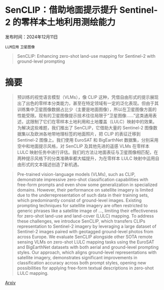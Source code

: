 # SenCLIP：借助地面提示提升 Sentinel-2 的零样本土地利用测绘能力

发布时间：2024年12月11日

`LLM应用` `卫星图像`

> SenCLIP: Enhancing zero-shot land-use mapping for Sentinel-2 with ground-level prompting

# 摘要

> 预训练的视觉语言模型（VLMs），像 CLIP 这种，凭借自由形式的提示展现出了出色的零样本分类能力，甚至在特定领域有一定的泛化表现。但由于其训练集中卫星图像数据占比少（主要是地面图像），所以在卫星图像方面的性能受限。现有的卫星图像提示技术往往局限于“卫星图像……”这类通用表述，这限制了它们在零样本土地利用和土地覆盖（LULC）映射中的效果。为解决这些难题，我们推出了 SenCLIP，它借助大量的 Sentinel-2 图像数据集以及欧洲各地带地理标签的地面照片，把 CLIP 的表征迁移到 Sentinel-2 图像上。我们使用 EuroSAT 和 BigEarthNet 数据集，分别采用空中和地面提示风格，对 SenCLIP 及其他先进的遥感 VLMs 在零样本 LULC 映射任务中进行评估。我们的方法让地面表征与卫星图像相匹配，在两种提示风格下的分类准确率都大幅提升，为在零样本 LULC 映射中运用自由形式的文本描述创造了新机遇。

> Pre-trained vision-language models (VLMs), such as CLIP, demonstrate impressive zero-shot classification capabilities with free-form prompts and even show some generalization in specialized domains. However, their performance on satellite imagery is limited due to the underrepresentation of such data in their training sets, which predominantly consist of ground-level images. Existing prompting techniques for satellite imagery are often restricted to generic phrases like a satellite image of ..., limiting their effectiveness for zero-shot land-use and land-cover (LULC) mapping. To address these challenges, we introduce SenCLIP, which transfers CLIPs representation to Sentinel-2 imagery by leveraging a large dataset of Sentinel-2 images paired with geotagged ground-level photos from across Europe. We evaluate SenCLIP alongside other SOTA remote sensing VLMs on zero-shot LULC mapping tasks using the EuroSAT and BigEarthNet datasets with both aerial and ground-level prompting styles. Our approach, which aligns ground-level representations with satellite imagery, demonstrates significant improvements in classification accuracy across both prompt styles, opening new possibilities for applying free-form textual descriptions in zero-shot LULC mapping.

[Arxiv](https://arxiv.org/abs/2412.08536)